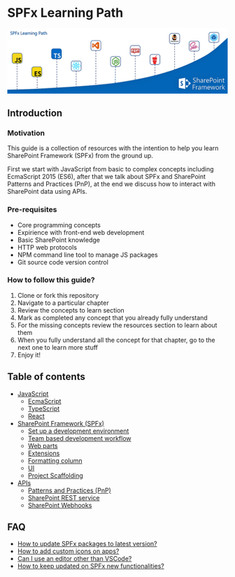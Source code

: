 # SPFx Learning Path
![SPFx Learning Path](./assets/spfx-learning-path-logo.png "SPFx Learning Path")

## Introduction
### Motivation
This guide is a collection of resources with the intention to help you learn SharePoint Framework (SPFx) from the ground up.

First we start with JavaScript from basic to complex concepts including EcmaScript 2015 (ES6), after that we talk about SPFx and SharePoint Patterns and Practices (PnP), at the end we discuss how to interact with SharePoint data using APIs.

### Pre-requisites
  * Core programming concepts
  * Expirience with front-end web development
  * Basic SharePoint knowledge
  * HTTP web protocols
  * NPM command line tool to manage JS packages
  * Git source code version control

### How to follow this guide?
  1. Clone or fork this repository
  2. Navigate to a particular chapter
  3. Review the concepts to learn section
  4. Mark as completed any concept that you already fully understand
  5. For the missing concepts review the resources section to learn about them
  6. When you fully understand all the concept for that chapter, go to the next one to learn more stuff
  7. Enjoy it!

## Table of contents
  * [JavaScript](./JavaScript)
    * [EcmaScript](./JavaScript/ecmascript.md)
    * [TypeScript](./JavaScript/typescript.md)
    * [React](./JavaScript/react.md)
  * [SharePoint Framework (SPFx)](./SPFx)
    * [Set up a development environment](./SPFx/development-environment.md)
    * [Team based development workflow](./SPFx/team-based-development-workflow.md)
    * [Web parts](./SPFx/webparts.md)
    * [Extensions](./SPFx/extensions.md)
    * [Formatting column](https://docs.microsoft.com/en-us/sharepoint/dev/declarative-customization/column-formatting)
    * [UI](./SPFx/ui.md)
    * [Project Scaffolding](./SPFx/scaffolding.md)
  * [APIs](./APIs)
    * [Patterns and Practices (PnP)](./APIs/pnp.md)
    * [SharePoint REST service](https://docs.microsoft.com/en-us/sharepoint/dev/apis/rest/get-to-know-the-sharepoint-rest-service)
    * [SharePoint Webhooks](https://docs.microsoft.com/en-us/sharepoint/dev/apis/webhooks/overview-sharepoint-webhooks)

## FAQ
  * [How to update SPFx packages to latest version?](https://github.com/SharePoint/sp-dev-docs/blob/master/docs/spfx/update-latest-packages.md)
  * [How to add custom icons on apps?]()
  * [Can I use an editor other than VSCode?]()
  * [How to keep updated on SPFx new functionalities?]()
